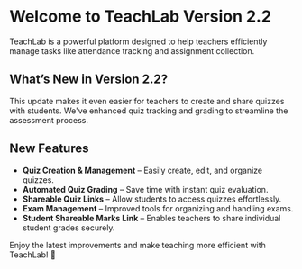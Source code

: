 # Welcome to TeachLab Version 2.2  

TeachLab is a powerful platform designed to help teachers efficiently manage tasks like attendance tracking and assignment collection.  

## What’s New in Version 2.2?  
This update makes it even easier for teachers to create and share quizzes with students. We've enhanced quiz tracking and grading to streamline the assessment process.  

## New Features  
- **Quiz Creation & Management** – Easily create, edit, and organize quizzes.  
- **Automated Quiz Grading** – Save time with instant quiz evaluation.  
- **Shareable Quiz Links** – Allow students to access quizzes effortlessly.  
- **Exam Management** – Improved tools for organizing and handling exams.  
- **Student Shareable Marks Link** – Enables teachers to share individual student grades securely.  

Enjoy the latest improvements and make teaching more efficient with TeachLab! 🚀
